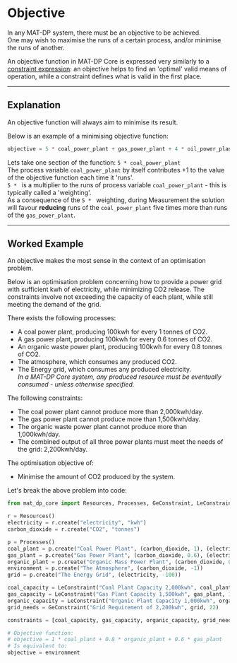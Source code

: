 # **Objective**

In any MAT-DP system, there must be an objective to be achieved.  
One may wish to maximise the runs of a certain process, and/or minimise the runs of another.

An objective function in MAT-DP Core is expressed very similarly to a [constraint expression](advancedconstraints.md): an objective helps to find an 'optimal' valid means of operation, while a constraint defines what is valid in the first place.

---

## **Explanation**

An objective function will always aim to minimise its result.  

Below is an example of a minimising objective function:

```py
objective = 5 * coal_power_plant + gas_power_plant + 4 * oil_power_plant
```

Lets take one section of the function: `5 * coal_power_plant`  
The process variable `coal_power_plant` by itself contributes +1 to the value of the objective function each time it 'runs'.  
`5 * ` is a multiplier to the runs of process variable `coal_power_plant` - this is typically called a 'weighting'.  
As a consequence of the `5 * ` weighting, during Measurement the solution will favour **reducing** runs of the `coal_power_plant` five times more than runs of the `gas_power_plant`.

---

## **Worked Example**

An objective makes the most sense in the context of an optimisation problem.

Below is an optimisation problem concerning how to provide a power grid with sufficient kwh of electricity, while minimizing CO2 release. The constraints involve not exceeding the capacity of each plant, while still meeting the demand of the grid.

There exists the following processes:

* A coal power plant, producing 100kwh for every 1 tonnes of CO2.
* A gas power plant, producing 100kwh for every 0.6 tonnes of CO2.
* An organic waste power plant, producing 100kwh for every 0.8 tonnes of CO2.
* The atmosphere, which consumes any produced CO2.
* The Energy grid, which consumes any produced electricity.  
  *In a MAT-DP Core system, any produced resource must be eventually consumed - unless otherwise specified.*

The following constraints:

* The coal power plant cannot produce more than 2,000kwh/day.
* The gas power plant cannot produce more than 1,500kwh/day.
* The organic waste power plant cannot produce more than 1,000kwh/day.
* The combined output of all three power plants must meet the needs of the grid: 2,200kwh/day.

The optimisation objective of:

* Minimise the amount of CO2 produced by the system.

Let's break the above problem into code:

```py
from mat_dp_core import Resources, Processes, GeConstraint, LeConstraint, Measure

r = Resources()
electricity = r.create("electricity", "kwh")
carbon_dioxide = r.create("CO2", "tonnes")

p = Processes()
coal_plant = p.create("Coal Power Plant", (carbon_dioxide, 1), (electricity, 100))
gas_plant = p.create("Gas Power Plant", (carbon_dioxide, 0.6), (electricity, 100))
organic_plant = p.create("Organic Mass Power Plant", (carbon_dioxide, 0.8), (electricity, 100))
environment = p.create("The Atmosphere", (carbon_dioxide, -1))
grid = p.create("The Energy Grid", (electricity, -100))

coal_capacity = LeConstraint("Coal Plant Capacity 2,000kwh", coal_plant, 20)
gas_capacity = LeConstraint("Gas Plant Capacity 1,500kwh", gas_plant, 15)
organic_capacity = LeConstraint("Organic Plant Capacity 1,000kwh", organic_plant, 10)
grid_needs = GeConstraint("Grid Requirement of 2,200kwh", grid, 22)

constraints = [coal_capacity, gas_capacity, organic_capacity, grid_needs]

# Objective function:
# objective = 1 * coal_plant + 0.8 * organic_plant + 0.6 * gas_plant
# Is equivalent to:
objective = environment
```
